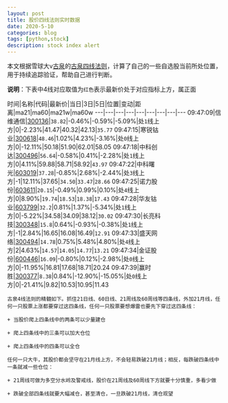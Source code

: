 ```yaml
---
layout: post
title: 股价四线法则实时数据
date: 2020-5-10
categories: blog
tags: [python,stock]
description: stock index alert
---
```



本文根据雪球大v[古泉](https://xueqiu.com/u/7148646888)的[古泉四线法则](https://xueqiu.com/7148646888/130498192)，计算了自己的一些自选股当前所处位置，用于持续追踪验证，帮助自己进行判断。

**说明**：下表中4线对应取值为`红色`表示最新价处于对应指标上方，属正面

时间|名称|代码|最新价|当日|3日|5日|位置|变动|距离|ma21|ma60|ma21w|ma60w
---|---|---|---|---|---|---|---|---
09:47:09|信维通信|[300136](https://xueqiu.com/S/SZ300136)|`38.82`|-0.46%|-0.59%|-5.09%|处`1`线上方|0|-2.23%|41.47|40.32|42.13|`35.77`
09:47:15|寒锐钴业|[300618](https://xueqiu.com/S/SZ300618)|`48.46`|1.02%|4.23%|-3.16%|处`0`线上方|0|-12.11%|50.18|51.90|62.01|58.05
09:47:18|中科创达|[300496](https://xueqiu.com/S/SZ300496)|`56.64`|-0.58%|0.41%|-2.28%|处`1`线上方|0|4.11%|59.88|58.71|58.92|`43.97`
09:47:22|中科曙光|[603019](https://xueqiu.com/S/SH603019)|`37.28`|-0.85%|2.68%|-2.44%|处`3`线上方|-1|12.11%|37.65|`34.50`|`33.47`|`28.66`
09:47:25|诺力股份|[603611](https://xueqiu.com/S/SH603611)|`20.15`|-0.49%|0.99%|0.10%|处`4`线上方|0|8.90%|`19.74`|`18.53`|`18.38`|`17.43`
09:47:28|华友钴业|[603799](https://xueqiu.com/S/SH603799)|`32.2`|0.81%|1.37%|-5.34%|处`1`线上方|0|-5.22%|34.58|34.09|38.12|`30.02`
09:47:30|长亮科技|[300348](https://xueqiu.com/S/SZ300348)|`15.8`|0.64%|-0.93%|-0.38%|处`1`线上方|-1|2.84%|16.65|16.08|16.49|`12.91`
09:47:33|盛天网络|[300494](https://xueqiu.com/S/SZ300494)|`14.78`|0.75%|5.48%|4.80%|处`4`线上方|2|4.63%|`14.57`|`14.05`|`14.77`|`13.21`
09:47:34|金证股份|[600446](https://xueqiu.com/S/SH600446)|`16.09`|-0.80%|0.12%|-2.98%|处`0`线上方|0|-11.95%|16.81|17.68|18.71|20.24
09:47:39|赢时胜|[300377](https://xueqiu.com/S/SZ300377)|`8.38`|0.84%|-12.90%|-15.05%|处`0`线上方|0|-21.41%|9.82|10.53|10.95|11.43

```
古泉4线法则的精髓如下。抓住21日线、60日线、21周线及60周线等四条线，外加21月线，任何一只股票上涨都要穿过这四条线，任何一只股票要想爆雷也要先下穿过这四条线：

+ 当股价爬上四条线中的两条可以少量建仓

+ 爬上四条线中的三条可以加大仓位

+ 爬上四条线中的四条可以全仓

任何一只大牛，其股价都会坚守在21月线上方，不会轻易跌破21月线；相反，每跌破四条线中一条就减一些仓位：

+ 21周线可做为多空分水岭及警戒线，股价在21周线及60周线下方就要十分慎重，多看少做

+ 跌破全部四条线就要大幅减仓，甚至清仓，一旦跌破21月线，清仓观望
```